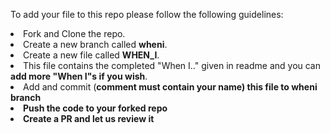 To add your file to this repo please follow the following guidelines:
<li> Fork and Clone the repo.
<li> Create a new branch called <b>wheni</b>.
<li> Create a new file called <b>WHEN_I</b>.
<li> This file contains the completed "When I.." given in readme and you can <b>add more "When I"s if you wish</b>.
<li> Add and commit (<b>comment must contain your name<b>) this file to <b>wheni</b> branch 
<li> Push the code to your forked repo
<li> Create a PR and let us review it

